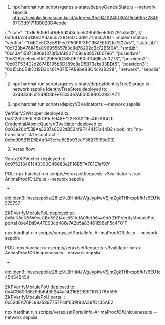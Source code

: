 1. npx hardhat run scripts/genesis-state/deployGenesiState.ts --network sepolia 
https://sepolia.lineascan.build/address/0xf941A245136A1Ada6557284F87C3d91711BB020D#code

{
 "state": "0x9c905B15D6EAd043cfce50Bb93eeF36279153d03", 
 // 0xf941A245136A1Ada6557284F87C3d91711BB020D - implementation
 "verifier": "0xECc5C3c591Fee9150F6f3FC96AEEf02fe7E27a51",
 "stateLib": "0x723bA76845aC96955657b3c8d76292cBc72B5f0A",
 "smtLib": "0xc3Af1587389691373f5dAbE27109c938576607e6",
 "poseidon1": "0x3262eeEcbcA5C29650C385D6DB0c0146Bc7c0273",
 "poseidon2": "0x03F534D2d2874B195b6D289c8aD5B73eba33BDf5",
 "poseidon3": "0x15cb0E1b7018D3c461A3715FAB9beB8C4c93B228",
 "network": "sepolia"
}

2. npx hardhat run scripts/genesis-state/deployIdentityTreeStorage.ts --network sepolia 
IdentityTreeStore deployed to: 0x483340bf249D3bFeF5333e7AE0058B0D2931A711

3.  npx hardhat run scripts/deployV3Validator.ts --network sepolia

VerifierV3Wrapper  deployed to: 0x312e0DE00B35CF1cE948F722F8A2f16c465A942b
CredentialAtomicQueryV3Validator  deployed to: 0x03e26bf5B8Aa3287a6D229B524f9F444151a44B2 
(look into "no-transition" state contract - 0x9c905B15D6EAd043cfce50Bb93eeF36279153d03)

3. Verax flow:

VeraxZKPVerifier  deployed to: 0x975218461843300C46683e2F16B5FA781E7ef97f


POL:
npx hardhat run scripts/verax/setRequests-v3validator-verax-AnimaProofOfLife.ts --network sepolia 

*
did:iden3:linea:sepolia:28itzVLBHnMJWgJypKwVSjmZgkTHhxppbfk1s6EU1c
575757

ZKPVerifyModulePoL  deployed to: 0xBe08e0B599ccCBc59214ee651fc1805ef96349d9
ZKPVerifyModulePoL portal 0xe4Dd9A4FE93cd486e7A2b5a83461896eF5c4F01F

npx hardhat run scripts/verax/setPortalInfo-AnimaProofOfLife.ts --network sepolia

POU:
npx hardhat run scripts/verax/setRequests-v3validator-verax-AnimaProofOfUniqueness.ts --network sepolia

*
did:iden3:linea:sepolia:28itzVLBHnMJWgJypKwVSjmZgkTHhxppbfk1s6EU1c
454545454


ZKPVerifyModulePoU  deployed to: 0x4CB60066E9db643F244a04216BDEBC103D76A595
ZKPVerifyModulePoU portal : 0x52dEA76F098a5897757F49f639f93A39fC435AE2

npx hardhat run scripts/verax/setPortalInfo-AnimaProofOfUniqueness.ts --network sepolia